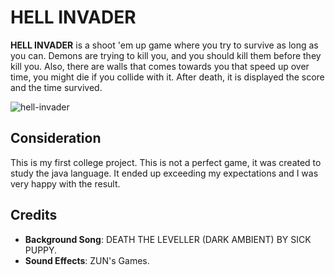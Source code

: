 # HELL INVADER

**HELL INVADER** is a shoot 'em up game where you try to survive as long as you can.
Demons are trying to kill you, and you should kill them before they kill you.
Also, there are walls that comes towards you that speed up over time, you might die if you collide with it.
After death, it is displayed the score and the time survived.

![hell-invader](https://github.com/user-attachments/assets/73648e97-2167-4c94-9e06-e7fb87dd9176)

## Consideration

This is my first college project. This is not a perfect game, it was created to study the java language.
It ended up exceeding my expectations and I was very happy with the result.

## Credits

* **Background Song**: DEATH THE LEVELLER (DARK AMBIENT) BY SICK PUPPY.
* **Sound Effects**: ZUN's Games.
